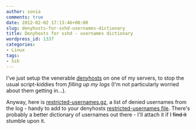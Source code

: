 ```yaml
---
author: sonia
comments: true
date: 2012-02-02 17:13:46+00:00
slug: denyhosts-for-sshd-usernames-dictionary
title: Denyhosts for sshd - usernames dictionary
wordpress_id: 1337
categories:
- Linux
tags:
- Ssh
---
```


I've just setup the venerable [denyhosts](http://denyhosts.sourceforge.net/) on one of my servers, to stop the usual script-kiddies from _filling up my logs_ (I'm not particularly worried about them getting in...).

Anyway, here is [restricted-usernames.gz](http://blog.snowfrog.net/wp-content/uploads/2012/02/restricted-usernames.gz), a list of denied usernames from the log - handy to add to your denyhosts [restricted-usernames file](http://denyhosts.sourceforge.net/faq.html#restricted). There's probably a better dictionary of usernames out there - I'll attach it if I <del>find it</del> stumble upon it.
